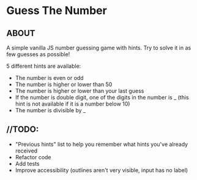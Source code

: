 # Guess The Number

## ABOUT

A simple vanilla JS number guessing game with hints. Try to solve it in as few guesses as possible!

5 different hints are available:

- The number is even or odd
- The number is higher or lower than 50
- The number is higher or lower than your last guess
- If the number is double digit, one of the digits in the number is \_ (this hint is not available if it is a number below 10)
- The number is divisible by \_

## //TODO:

- "Previous hints" list to help you remember what hints you've already received
- Refactor code
- Add tests
- Improve accessibility (outlines aren't very visible, input has no label)
